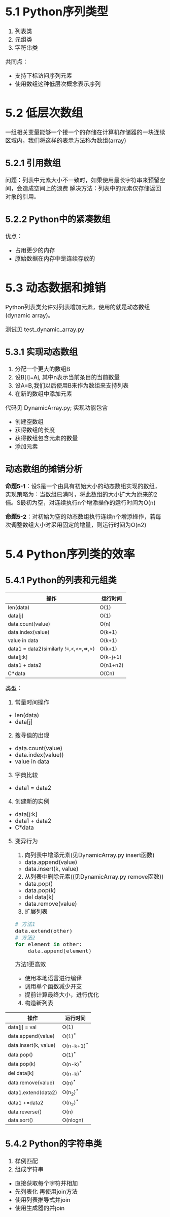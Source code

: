 <font size=4>

# 5.1 Python序列类型

1. 列表类
2. 元组类
3. 字符串类

共同点：

- 支持下标访问序列元素
- 使用数组这种低层次概念表示序列

# 5.2 低层次数组

一组相关变量能够一个接一个的存储在计算机存储器的一块连续区域内，我们将这样的表示方法称为数组(array)

## 5.2.1 引用数组

问题：列表中元素大小不一致时，如果使用最长字符串来预留空间，会造成空间上的浪费
解决方法：列表中的元素仅存储返回对象的引用。

## 5.2.2 Python中的紧凑数组

优点：

- 占用更少的内存
- 原始数据在内存中是连续存放的

# 5.3 动态数据和摊销

Python列表类允许对列表增加元素，使用的就是动态数组(dynamic array)。

测试见 test_dynamic_array.py

## 5.3.1 实现动态数组

1. 分配一个更大的数组B
2. 设B[i]=A[i](i=0,1,...,n-1), 其中n表示当前条目的当前数量
3. 设A=B,我们以后使用B来作为数组来支持列表
4. 在新的数组中添加元素

代码见 DynamicArray.py;
实现功能包含

- 创建空数组
- 获得数组的长度
- 获得数组包含元素的数量
- 添加元素

## 动态数组的摊销分析

**命题5-1**：设S是一个由具有初始大小的动态数组实现的数组，实现策略为：当数组已满时，将此数组的大小扩大为原来的2倍。S最初为空，对连续执行n个增添操作的运行时间为O(n)

**命题5-2**：对初始为空的动态数组执行连续n个增添操作，若每次调整数组大小时采用固定的增量，则运行时间为O(n2)

# 5.4 Python序列类的效率

## 5.4.1 Python的列表和元组类

操作|运行时间
---|---
len(data)|O(1)
data[j]|O(1)
data.count(value)|O(n)
data.index(value)|O(k+1)
value in data|O(k+1)
data1 = data2(similarly !=,<,<=,=>,>)|O(k+1)
data[j:k]|O(k-j+1)
data1 + data2 |O(n1+n2)
C*data|O(Cn)

类型：

1. 常量时间操作

- len(data)
- data[j]

2. 搜寻值的出现

- data.count(value)
- data.index(value))
- value in data

3. 字典比较

- data1 = data2

4. 创建新的实例

- data[j:k]
- data1 + data2
- C*data

5. 变异行为

    1. 向列表中增添元素(见DynamicArray.py insert函数)
    
    - data.append(value)
    - data.insert(k, value)

    2. 从列表中删除元素((见DynamicArray.py remove函数))
    
    - data.pop()
    - data.pop(k)
    - del data[k]
    - data.remove(value)

    3. 扩展列表
    
    ```python
    # 方法1
    data.extend(other)
    # 方法2
    for element in other:
        data.append(element)
    ```
    方法1更高效
    
    - 使用本地语言进行编译
    - 调用单个函数减少开支
    - 提前计算最终大小，进行优化
   

    4. 构造新列表
   
操作|运行时间
---|---
data[j] = val|O(1)
data.append(value)|O(1)<sup>*</sup>
data.insert(k, value)|O(n-k+1)<sup>*</sup>
data.pop()|O(1)<sup>*</sup>
data.pop(k)|O(n-k)<sup>*</sup>
del data[k]|O(n-k)<sup>*</sup>
data.remove(value)|O(n)<sup>*</sup>
data1.extend(data2)|O(n<sub>2</sub>)<sup>*</sup>
data1 +=data2|O(n<sub>2</sub>)<sup>*</sup>
data.reverse()|O(n)
data.sort()|O(nlogn)

## 5.4.2 Python的字符串类

1. 样例匹配
2. 组成字符串

- 直接获取每个字符并相加
- 先列表化 再使用join方法
- 使用列表推导式并join
- 使用生成器的并join

